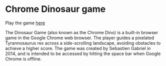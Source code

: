 # Chrome Dinosaur game

Play the game [here](https://3kh0.github.io/dinosaur-game/)

The Dinosaur Game (also known as the Chrome Dino) is a built-in browser game in the Google Chrome web browser. The player guides a pixelated Tyrannosaurus rex across a side-scrolling landscape, avoiding obstacles to achieve a higher score. The game was created by Sebastien Gabriel in 2014, and is intended to be accessed by hitting the space bar when Google Chrome is offline.
